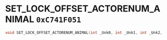 # SET_LOCK_OFFSET_ACTORENUM_ANIMAL `0xC741F051`

```cpp
void SET_LOCK_OFFSET_ACTORENUM_ANIMAL(int _Unk0, int _Unk1, int _Unk2, int _Unk3, int _Unk4, int _Unk5, int _Unk6);
```